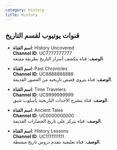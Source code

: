 ```yaml
---
category: history
title: History
---
```


## قنوات يوتيوب لقسم التاريخ

- **اسم القناة**: History Uncovered  
  **Channel ID**: UC7777777777  
  **الوصف**: قناة بتكشف أسرار التاريخ بطريقة ممتعة.

- **اسم القناة**: Past Chronicles  
  **Channel ID**: UC8888888888  
  **الوصف**: قناة بتروي قصص تاريخية من العصور القديمة.

- **اسم القناة**: Time Travelers  
  **Channel ID**: UC9999999999  
  **الوصف**: قناة بتشرح الأحداث التاريخية بأسلوب شيق.

- **اسم القناة**: Ancient Tales  
  **Channel ID**: UC0000000000  
  **الوصف**: قناة بتركز على تاريخ الحضارات القديمة.

- **اسم القناة**: History Lessons  
  **Channel ID**: UC1111111111  
  **الوصف**: قناة تعليمية بتقدم دروس تاريخ مبسطة.
